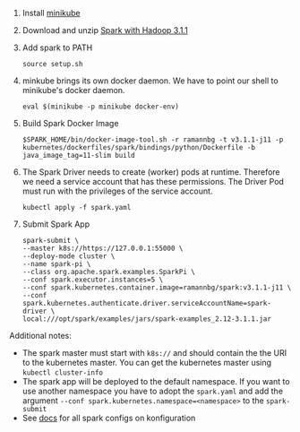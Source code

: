 1. Install [minikube](https://minikube.sigs.k8s.io/docs/start/)

2. Download and unzip [Spark with Hadoop 3.1.1](https://spark.apache.org/downloads.html)

3. Add spark to PATH
    ```
    source setup.sh
    ```

4. minkube brings its own docker daemon. We have to point our shell to minikube's docker daemon.
    ```
    eval $(minikube -p minikube docker-env)
    ```

5. Build Spark Docker Image
    ```
    $SPARK_HOME/bin/docker-image-tool.sh -r ramannbg -t v3.1.1-j11 -p kubernetes/dockerfiles/spark/bindings/python/Dockerfile -b java_image_tag=11-slim build
    ```

6. The Spark Driver needs to create (worker) pods at runtime. Therefore we need a service account 
that has these permissions. The Driver Pod must run with the privileges of the service account.
    ```
    kubectl apply -f spark.yaml
    ```

7. Submit Spark App
    ```
    spark-submit \
    --master k8s://https://127.0.0.1:55000 \
    --deploy-mode cluster \
    --name spark-pi \
    --class org.apache.spark.examples.SparkPi \
    --conf spark.executor.instances=5 \
    --conf spark.kubernetes.container.image=ramannbg/spark:v3.1.1-j11 \
    --conf spark.kubernetes.authenticate.driver.serviceAccountName=spark-driver \
    local:///opt/spark/examples/jars/spark-examples_2.12-3.1.1.jar
    ```

Additional notes:
- The spark master must start with `k8s://` and should contain the the URI to the kubernetes master. You can get
the kubernetes master using `kubectl cluster-info`
- The spark app will be deployed to the default namespace. If you want to use another namespace you have to adopt the `spark.yaml`
and add the argument `--conf spark.kubernetes.namespace=<namespace>` to the `spark-submit`
- See [docs](https://spark.apache.org/docs/latest/running-on-kubernetes.html#configuration) for all spark configs on konfiguration